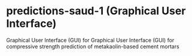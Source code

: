 # predictions-saud-1 (Graphical User Interface)
Graphical User Interface (GUI) for Graphical User Interface (GUI) for compressive strength prediction of metakaolin-based cement mortars
